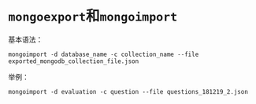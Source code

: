 # `mongoexport`和`mongoimport`

基本语法：

`mongoimport -d database_name -c collection_name --file exported_mongodb_collection_file.json`

举例：

`mongoimport -d evaluation -c question --file questions_181219_2.json`
